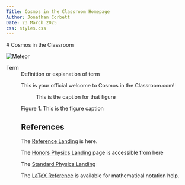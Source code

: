 ```yaml
---
Title: Cosmos in the Classroom Homepage
Author: Jonathan Corbett
Date: 23 March 2025
css: styles.css
---
```


<div class="header">
# Cosmos in the Classroom

![Meteor](cosmosintheclassroom\assets\images\meteor.png)

</div>

<dl>
<dt>Term</dt>
<dd> Definition or explanation of term</dd?>

This is your official welcome to Cosmos in the Classroom.com!

<div class="column1" >
<span>
        <figure>This is the caption for that figure</figure>
    <figcaption> Figure 1. This is the figure caption</figcaption>
    </span>
</div>

## References
The [Reference Landing] is here.

The [Honors Physics Landing] page is accessible from here

The [Standard Physics Landing]

The [LaTeX Reference] is available for mathematical notation help.


<!-- document references are below -->
[Reference Landing]: /src/ref/ref_lib
[Honors Physics Landing]: ../src/hphys/hphys_landing
[Meteor]: meteor.png
[Standard Physics Landing]: cosmosintheclassroom/src/sphys/sphys_overview
[LaTeX Reference]: https://cosmosintheclassroom.org/src/ref/ref_latex